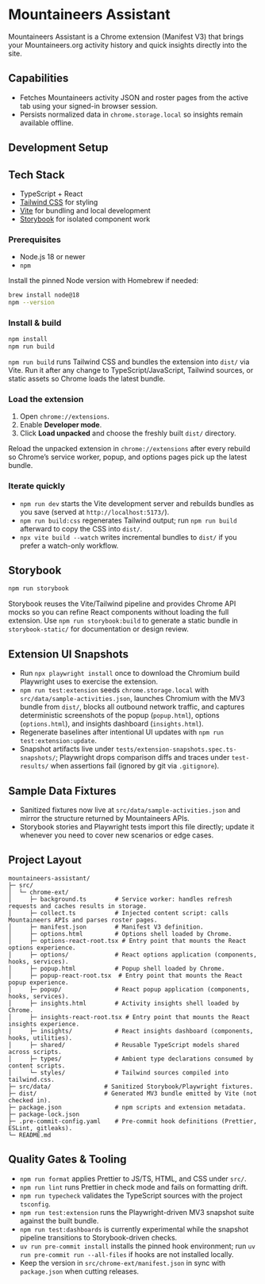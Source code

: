 # Mountaineers Assistant

Mountaineers Assistant is a Chrome extension (Manifest V3) that brings your Mountaineers.org activity history and quick insights directly into the site.

## Capabilities

- Fetches Mountaineers activity JSON and roster pages from the active tab using your signed-in browser session.
- Persists normalized data in `chrome.storage.local` so insights remain available offline.

## Development Setup

## Tech Stack

- TypeScript + React
- [Tailwind CSS](https://tailwindcss.com/) for styling
- [Vite](https://vitejs.dev/) for bundling and local development
- [Storybook](https://storybook.js.org/) for isolated component work

### Prerequisites

- Node.js 18 or newer
- `npm`

Install the pinned Node version with Homebrew if needed:

```bash
brew install node@18
npm --version
```

### Install & build

```bash
npm install
npm run build
```

`npm run build` runs Tailwind CSS and bundles the extension into `dist/` via Vite. Run it after any change to TypeScript/JavaScript, Tailwind sources, or static assets so Chrome loads the latest bundle.

### Load the extension

1. Open `chrome://extensions`.
2. Enable **Developer mode**.
3. Click **Load unpacked** and choose the freshly built `dist/` directory.

Reload the unpacked extension in `chrome://extensions` after every rebuild so Chrome’s service worker, popup, and options pages pick up the latest bundle.

### Iterate quickly

- `npm run dev` starts the Vite development server and rebuilds bundles as you save (served at `http://localhost:5173/`).
- `npm run build:css` regenerates Tailwind output; run `npm run build` afterward to copy the CSS into `dist/`.
- `npx vite build --watch` writes incremental bundles to `dist/` if you prefer a watch-only workflow.

## Storybook

```bash
npm run storybook
```

Storybook reuses the Vite/Tailwind pipeline and provides Chrome API mocks so you can refine React components without loading the full extension. Use `npm run storybook:build` to generate a static bundle in `storybook-static/` for documentation or design review.

## Extension UI Snapshots

- Run `npx playwright install` once to download the Chromium build Playwright uses to exercise the extension.
- `npm run test:extension` seeds `chrome.storage.local` with `src/data/sample-activities.json`, launches Chromium with the MV3 bundle from `dist/`, blocks all outbound network traffic, and captures deterministic screenshots of the popup (`popup.html`), options (`options.html`), and insights dashboard (`insights.html`).
- Regenerate baselines after intentional UI updates with `npm run test:extension:update`.
- Snapshot artifacts live under `tests/extension-snapshots.spec.ts-snapshots/`; Playwright drops comparison diffs and traces under `test-results/` when assertions fail (ignored by git via `.gitignore`).

## Sample Data Fixtures

- Sanitized fixtures now live at `src/data/sample-activities.json` and mirror the structure returned by Mountaineers APIs.
- Storybook stories and Playwright tests import this file directly; update it whenever you need to cover new scenarios or edge cases.

## Project Layout

```
mountaineers-assistant/
├─ src/
│  └─ chrome-ext/
│     ├─ background.ts        # Service worker: handles refresh requests and caches results in storage.
│     ├─ collect.ts           # Injected content script: calls Mountaineers APIs and parses roster pages.
│     ├─ manifest.json        # Manifest V3 definition.
│     ├─ options.html         # Options shell loaded by Chrome.
│     ├─ options-react-root.tsx # Entry point that mounts the React options experience.
│     ├─ options/             # React options application (components, hooks, services).
│     ├─ popup.html           # Popup shell loaded by Chrome.
│     ├─ popup-react-root.tsx  # Entry point that mounts the React popup experience.
│     ├─ popup/               # React popup application (components, hooks, services).
│     ├─ insights.html        # Activity insights shell loaded by Chrome.
│     ├─ insights-react-root.tsx # Entry point that mounts the React insights experience.
│     ├─ insights/            # React insights dashboard (components, hooks, utilities).
│     ├─ shared/              # Reusable TypeScript models shared across scripts.
│     ├─ types/               # Ambient type declarations consumed by content scripts.
│     └─ styles/              # Tailwind sources compiled into tailwind.css.
├─ src/data/               # Sanitized Storybook/Playwright fixtures.
├─ dist/                   # Generated MV3 bundle emitted by Vite (not checked in).
├─ package.json               # npm scripts and extension metadata.
├─ package-lock.json
├─ .pre-commit-config.yaml    # Pre-commit hook definitions (Prettier, ESLint, gitleaks).
└─ README.md
```

## Quality Gates & Tooling

- `npm run format` applies Prettier to JS/TS, HTML, and CSS under `src/`.
- `npm run lint` runs Prettier in check mode and fails on formatting drift.
- `npm run typecheck` validates the TypeScript sources with the project `tsconfig`.
- `npm run test:extension` runs the Playwright-driven MV3 snapshot suite against the built bundle.
- `npm run test:dashboards` is currently experimental while the snapshot pipeline transitions to Storybook-driven checks.
- `uv run pre-commit install` installs the pinned hook environment; run `uv run pre-commit run --all-files` if hooks are not installed locally.
- Keep the version in `src/chrome-ext/manifest.json` in sync with `package.json` when cutting releases.
